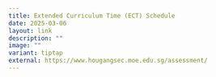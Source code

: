 ```yaml
---
title: Extended Curriculum Time (ECT) Schedule
date: 2025-03-06
layout: link
description: ""
image: ""
variant: tiptap
external: https://www.hougangsec.moe.edu.sg/assessment/
---
```


